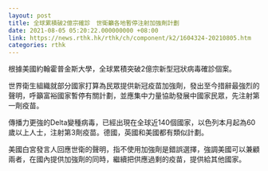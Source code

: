 ```yaml
---
layout: post
title: 全球累積破2億宗確診　世衛籲各地暫停注射加強劑計劃
date: 2021-08-05 05:20:22.000000000 +08:00
link: https://news.rthk.hk/rthk/ch/component/k2/1604324-20210805.htm
categories: rthk
---
```


根據美國約翰霍普金斯大學，全球累積突破2億宗新型冠狀病毒確診個案。

世界衛生組織就部分國家打算為民眾提供新冠疫苗加強劑，發出至今措辭最強烈的聲明，呼籲富裕國家暫停有關計劃，並應集中力量協助發展中國家民眾，先注射第一劑疫苗。

傳播力更強的Delta變種病毒，已經出現在全球近140個國家，以色列本月起為60歲以上人士，注射第3劑疫苗。德國，英國和美國都有類似計劃。

美國白宮發言人回應世衛的聲明，指不使用加強劑是錯誤選擇，強調美國可以兼顧兩者，在國內提供加強劑的同時，繼續把供應過剩的疫苗，提供給其他國家。
